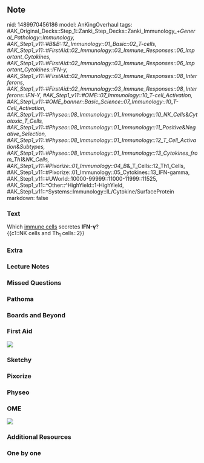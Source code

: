 ## Note
nid: 1489970456186
model: AnKingOverhaul
tags: #AK_Original_Decks::Step_1::Zanki_Step_Decks::Zanki_Immunology_+_General_Pathology::Immunology, #AK_Step1_v11::#B&B::12_Immunology::01_Basic::02_T-cells, #AK_Step1_v11::#FirstAid::02_Immunology::03_Immune_Responses::06_Important_Cytokines, #AK_Step1_v11::#FirstAid::02_Immunology::03_Immune_Responses::06_Important_Cytokines::IFN-y, #AK_Step1_v11::#FirstAid::02_Immunology::03_Immune_Responses::08_Interferons, #AK_Step1_v11::#FirstAid::02_Immunology::03_Immune_Responses::08_Interferons::IFN-Y, #AK_Step1_v11::#OME::07_Immunology::10_T-cell_Activation, #AK_Step1_v11::#OME_banner::Basic_Science::07_Immunology::10_T-Cell_Activation, #AK_Step1_v11::#Physeo::08_Immunology::01_Immunology::10_NK_Cells_&_Cytotoxic_T_Cells, #AK_Step1_v11::#Physeo::08_Immunology::01_Immunology::11_Positive_&_Negative_Selection, #AK_Step1_v11::#Physeo::08_Immunology::01_Immunology::12_T_Cell_Activation_&_Subtypes, #AK_Step1_v11::#Physeo::08_Immunology::01_Immunology::13_Cytokines_from_Th1_&_NK_Cells, #AK_Step1_v11::#Pixorize::01_Immunology::04_B_&_T_Cells::12_Th1_Cells, #AK_Step1_v11::#Pixorize::01_Immunology::05_Cytokines::13_IFN-gamma, #AK_Step1_v11::#UWorld::10000-99999::11000-11999::11525, #AK_Step1_v11::^Other::^HighYield::1-HighYield, #AK_Step1_v11::^Systems::Immunology::IL/Cytokine/SurfaceProtein
markdown: false

### Text
<div>
  <div>
    Which <u>immune cells</u> secretes <b>IFN-γ</b>?
  </div>
  <div>
    {{c1::NK cells and Th<sub>1</sub> cells::2}}
  </div>
</div>

### Extra


### Lecture Notes


### Missed Questions


### Pathoma


### Boards and Beyond


### First Aid
<img src="tmpjDTP18.png">

### Sketchy


### Pixorize


### Physeo


### OME
<div class="ome-widget">
  <a href=
  "https://onlinemeded.org/spa/immunology/t-cell-activation/acquire?ref=anki">
  <img src="_OME_AnkiFlashcards_Lesson_5.png"></a>
</div>

### Additional Resources


### One by one

